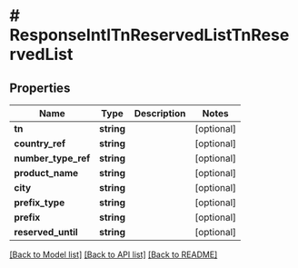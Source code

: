 # # ResponseIntlTnReservedListTnReservedList

## Properties

Name | Type | Description | Notes
------------ | ------------- | ------------- | -------------
**tn** | **string** |  | [optional]
**country_ref** | **string** |  | [optional]
**number_type_ref** | **string** |  | [optional]
**product_name** | **string** |  | [optional]
**city** | **string** |  | [optional]
**prefix_type** | **string** |  | [optional]
**prefix** | **string** |  | [optional]
**reserved_until** | **string** |  | [optional]

[[Back to Model list]](../../README.md#models) [[Back to API list]](../../README.md#endpoints) [[Back to README]](../../README.md)
